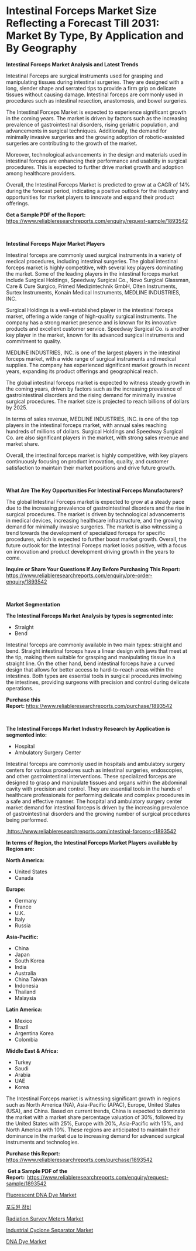 <p><h1>Intestinal Forceps Market Size Reflecting a Forecast Till 2031: Market By Type, By Application and By Geography</h1></p><p><strong>Intestinal Forceps Market Analysis and Latest Trends</strong></p>
<p><p>Intestinal Forceps are surgical instruments used for grasping and manipulating tissues during intestinal surgeries. They are designed with a long, slender shape and serrated tips to provide a firm grip on delicate tissues without causing damage. Intestinal forceps are commonly used in procedures such as intestinal resection, anastomosis, and bowel surgeries.</p><p>The Intestinal Forceps Market is expected to experience significant growth in the coming years. The market is driven by factors such as the increasing prevalence of gastrointestinal disorders, rising geriatric population, and advancements in surgical techniques. Additionally, the demand for minimally invasive surgeries and the growing adoption of robotic-assisted surgeries are contributing to the growth of the market.</p><p>Moreover, technological advancements in the design and materials used in intestinal forceps are enhancing their performance and usability in surgical procedures. This is expected to further drive market growth and adoption among healthcare providers.</p><p>Overall, the Intestinal Forceps Market is predicted to grow at a CAGR of 14% during the forecast period, indicating a positive outlook for the industry and opportunities for market players to innovate and expand their product offerings.</p></p>
<p><strong>Get a Sample PDF of the Report:&nbsp;</strong> <a href="https://www.reliableresearchreports.com/enquiry/request-sample/1893542">https://www.reliableresearchreports.com/enquiry/request-sample/1893542</a></p>
<p>&nbsp;</p>
<p><strong>Intestinal Forceps Major Market Players</strong></p>
<p><p>Intestinal forceps are commonly used surgical instruments in a variety of medical procedures, including intestinal surgeries. The global intestinal forceps market is highly competitive, with several key players dominating the market. Some of the leading players in the intestinal forceps market include Surgical Holdings, Speedway Surgical Co., Novo Surgical Glassman, Care & Cure Surgico, Frimed Medizintechnik GmbH, Olten Instruments, Surtex Instruments, Konain Medical Instruments, MEDLINE INDUSTRIES, INC.</p><p>Surgical Holdings is a well-established player in the intestinal forceps market, offering a wide range of high-quality surgical instruments. The company has a strong market presence and is known for its innovative products and excellent customer service. Speedway Surgical Co. is another key player in the market, known for its advanced surgical instruments and commitment to quality.</p><p>MEDLINE INDUSTRIES, INC. is one of the largest players in the intestinal forceps market, with a wide range of surgical instruments and medical supplies. The company has experienced significant market growth in recent years, expanding its product offerings and geographical reach. </p><p>The global intestinal forceps market is expected to witness steady growth in the coming years, driven by factors such as the increasing prevalence of gastrointestinal disorders and the rising demand for minimally invasive surgical procedures. The market size is projected to reach billions of dollars by 2025.</p><p>In terms of sales revenue, MEDLINE INDUSTRIES, INC. is one of the top players in the intestinal forceps market, with annual sales reaching hundreds of millions of dollars. Surgical Holdings and Speedway Surgical Co. are also significant players in the market, with strong sales revenue and market share.</p><p>Overall, the intestinal forceps market is highly competitive, with key players continuously focusing on product innovation, quality, and customer satisfaction to maintain their market positions and drive future growth.</p></p>
<p>&nbsp;</p>
<p><strong>What Are The Key Opportunities For Intestinal Forceps Manufacturers?</strong></p>
<p><p>The global Intestinal Forceps market is expected to grow at a steady pace due to the increasing prevalence of gastrointestinal disorders and the rise in surgical procedures. The market is driven by technological advancements in medical devices, increasing healthcare infrastructure, and the growing demand for minimally invasive surgeries. The market is also witnessing a trend towards the development of specialized forceps for specific procedures, which is expected to further boost market growth. Overall, the future outlook for the Intestinal Forceps market looks positive, with a focus on innovation and product development driving growth in the years to come.</p></p>
<p><strong>Inquire or Share Your Questions If Any Before Purchasing This Report:</strong> <a href="https://www.reliableresearchreports.com/enquiry/pre-order-enquiry/1893542">https://www.reliableresearchreports.com/enquiry/pre-order-enquiry/1893542</a></p>
<p>&nbsp;</p>
<p><strong>Market Segmentation</strong></p>
<p><strong>The Intestinal Forceps Market Analysis by types is segmented into:</strong></p>
<p><ul><li>Straight</li><li>Bend</li></ul></p>
<p><p>Intestinal forceps are commonly available in two main types: straight and bend. Straight intestinal forceps have a linear design with jaws that meet at the tip, making them suitable for grasping and manipulating tissue in a straight line. On the other hand, bend intestinal forceps have a curved design that allows for better access to hard-to-reach areas within the intestines. Both types are essential tools in surgical procedures involving the intestines, providing surgeons with precision and control during delicate operations.</p></p>
<p><strong>Purchase this Report:&nbsp;</strong><a href="https://www.reliableresearchreports.com/purchase/1893542">https://www.reliableresearchreports.com/purchase/1893542</a></p>
<p>&nbsp;</p>
<p><strong>The Intestinal Forceps Market Industry Research by Application is segmented into:</strong></p>
<p><ul><li>Hospital</li><li>Ambulatory Surgery Center</li></ul></p>
<p><p>Intestinal forceps are commonly used in hospitals and ambulatory surgery centers for various procedures such as intestinal surgeries, endoscopies, and other gastrointestinal interventions. These specialized forceps are designed to grasp and manipulate tissues and organs within the abdominal cavity with precision and control. They are essential tools in the hands of healthcare professionals for performing delicate and complex procedures in a safe and effective manner. The hospital and ambulatory surgery center market demand for intestinal forceps is driven by the increasing prevalence of gastrointestinal disorders and the growing number of surgical procedures being performed.</p></p>
<p><a href="https://www.reliableresearchreports.com/intestinal-forceps-r1893542">&nbsp;https://www.reliableresearchreports.com/intestinal-forceps-r1893542</a></p>
<p><strong>In terms of Region, the Intestinal Forceps Market Players available by Region are:</strong></p>
<p>
    <p> <strong> North America: </strong>
        <ul>
            <li>United States</li>
            <li>Canada</li>
        </ul>
        </p> 
    <p> <strong> Europe: </strong>
        <ul>
            <li>Germany</li>
            <li>France</li>
            <li>U.K.</li>
            <li>Italy</li>
            <li>Russia</li>
        </ul>
        </p> 
    <p> <strong> Asia-Pacific: </strong>
        <ul>
            <li>China</li>
            <li>Japan</li>
            <li>South Korea</li>
            <li>India</li>
            <li>Australia</li>
            <li>China Taiwan</li>
            <li>Indonesia</li>
            <li>Thailand</li>
            <li>Malaysia</li>
        </ul>
        </p> 
    <p> <strong> Latin America: </strong>
        <ul>
            <li>Mexico</li>
            <li>Brazil</li>
            <li>Argentina Korea</li>
            <li>Colombia</li>
        </ul>
        </p> 
    <p> <strong> Middle East & Africa: </strong>
        <ul>
            <li>Turkey</li>
            <li>Saudi</li>
            <li>Arabia</li>
            <li>UAE</li>
            <li>Korea</li>
        </ul>
    </p>
    </p>
<p><p>The Intestinal Forceps market is witnessing significant growth in regions such as North America (NA), Asia-Pacific (APAC), Europe, United States (USA), and China. Based on current trends, China is expected to dominate the market with a market share percentage valuation of 30%, followed by the United States with 25%, Europe with 20%, Asia-Pacific with 15%, and North America with 10%. These regions are anticipated to maintain their dominance in the market due to increasing demand for advanced surgical instruments and technologies.</p></p>
<p><strong>Purchase this Report: </strong><a href="https://www.reliableresearchreports.com/purchase/1893542">https://www.reliableresearchreports.com/purchase/1893542</a></p>
<p>&nbsp;<strong>Get a Sample PDF of the Report:&nbsp;&nbsp;</strong><a href="https://www.reliableresearchreports.com/enquiry/request-sample/1893542">https://www.reliableresearchreports.com/enquiry/request-sample/1893542</a></p>
<p><strong></strong></p>
<p><p><a href="https://github.com/tamvrosiya/Market-Research-Report-List-4/blob/main/fluorescent-dna-dye-market.md">Fluorescent DNA Dye Market</a></p><p><a href="https://github.com/solomonbode85/Market-Research-Report-List-1/blob/main/499419746133.md">포도원 장비</a></p><p><a href="https://www.linkedin.com/pulse/radiation-survey-meters-market-size-outlook-forecast-2024-2031-jn0pe?trackingId=HUdgo2APlci3JPWDTwYTUA%3D%3D">Radiation Survey Meters Market</a></p><p><a href="https://www.linkedin.com/pulse/industrial-cyclone-separator-market-outlook-industry-overview-gc33e?trackingId=r2sg%2FHAoqnGOeoj9Eu994g%3D%3D">Industrial Cyclone Separator Market</a></p><p><a href="https://github.com/changoleonlaverguenzanoexiste/Market-Research-Report-List-3/blob/main/dna-dye-market.md">DNA Dye Market</a></p></p>